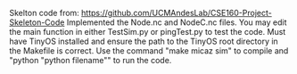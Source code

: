 Skelton code from: https://github.com/UCMAndesLab/CSE160-Project-Skeleton-Code
Implemented the Node.nc and NodeC.nc files. You may edit the main function in either TestSim.py or pingTest.py to test the code. Must have TinyOS installed and ensure the path to the TinyOS root directory in the Makefile is correct.
Use the command "make micaz sim" to compile and "python "python filename"" to run the code.